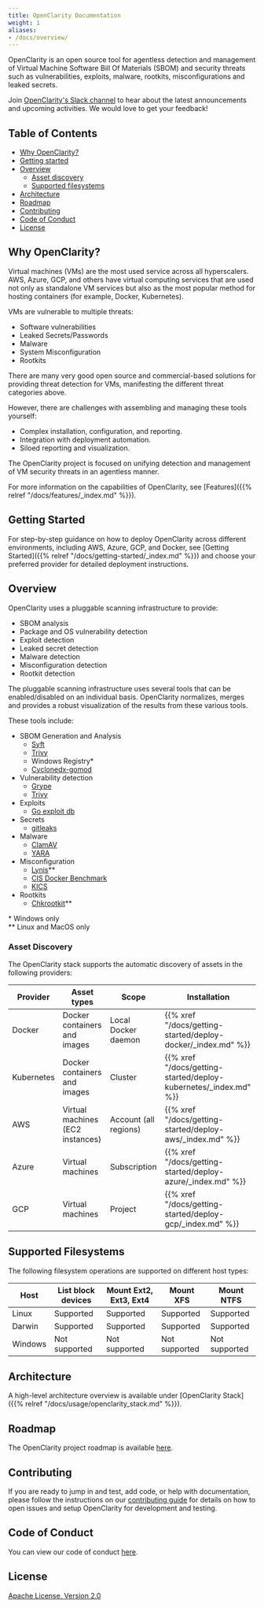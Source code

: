 ```yaml
---
title: OpenClarity Documentation
weight: 1
aliases:
- /docs/overview/
---
```



OpenClarity is an open source tool for agentless detection and management of Virtual Machine
Software Bill Of Materials (SBOM) and security threats such as vulnerabilities, exploits, malware, rootkits, misconfigurations and leaked secrets.


Join [OpenClarity's Slack channel](https://outshift.slack.com/messages/openclarity) to hear about the latest announcements and upcoming activities. We would love to get your feedback!

## Table of Contents<!-- omit in toc -->

- [Why OpenClarity?](#why-Openclarity)
- [Getting started](#getting-started)
- [Overview](#overview)
  - [Asset discovery](#asset-discovery)
  - [Supported filesystems](#supported-filesystems)
- [Architecture](#architecture)
- [Roadmap](#roadmap)
- [Contributing](#contributing)
- [Code of Conduct](#code-of-conduct)
- [License](#license)

## Why OpenClarity?

Virtual machines (VMs) are the most used service across all hyperscalers. AWS,
Azure, GCP, and others have virtual computing services that are used not only
as standalone VM services but also as the most popular method for hosting
containers (for example, Docker, Kubernetes).

VMs are vulnerable to multiple threats:
- Software vulnerabilities
- Leaked Secrets/Passwords
- Malware
- System Misconfiguration
- Rootkits

There are many very good open source and commercial-based solutions for
providing threat detection for VMs, manifesting the different threat categories above.

However, there are challenges with assembling and managing these tools yourself:
- Complex installation, configuration, and reporting.
- Integration with deployment automation.
- Siloed reporting and visualization.

The OpenClarity project is focused on unifying detection and management of VM security threats in an agentless manner.

For more information on the capabilities of OpenClarity, see [Features]({{% relref "/docs/features/_index.md" %}}).

## Getting Started

For step-by-step guidance on how to deploy OpenClarity across different environments, including AWS, Azure, GCP, and Docker, see [Getting Started]({{% relref "/docs/getting-started/_index.md" %}}) and choose your preferred provider for detailed deployment instructions.

## Overview

OpenClarity uses a pluggable scanning infrastructure to provide:
- SBOM analysis
- Package and OS vulnerability detection
- Exploit detection
- Leaked secret detection
- Malware detection
- Misconfiguration detection
- Rootkit detection

The pluggable scanning infrastructure uses several tools that can be
enabled/disabled on an individual basis. OpenClarity normalizes, merges and
provides a robust visualization of the results from these various tools.

These tools include:

- SBOM Generation and Analysis
  - [Syft](https://github.com/anchore/syft)
  - [Trivy](https://github.com/aquasecurity/trivy)
  - Windows Registry*
  - [Cyclonedx-gomod](https://github.com/CycloneDX/cyclonedx-gomod)
- Vulnerability detection
  - [Grype](https://github.com/anchore/grype)
  - [Trivy](https://github.com/aquasecurity/trivy)
- Exploits
  - [Go exploit db](https://github.com/vulsio/go-exploitdb)
- Secrets
  - [gitleaks](https://github.com/gitleaks/gitleaks)
- Malware
  - [ClamAV](https://github.com/Cisco-Talos/clamav)
  - [YARA](https://github.com/virustotal/yara)
- Misconfiguration
  - [Lynis](https://github.com/CISOfy/lynis)**
  - [CIS Docker Benchmark](https://github.com/goodwithtech/dockle)
  - [KICS](https://github.com/Checkmarx/kics)
- Rootkits
  - [Chkrootkit](https://github.com/Magentron/chkrootkit)**


\* Windows only\
** Linux and MacOS only

### Asset Discovery

The OpenClarity stack supports the automatic discovery of assets in the following providers:

| Provider   | Asset types                      | Scope                 | Installation                                                     |
|------------|----------------------------------|-----------------------|------------------------------------------------------------------|
| Docker     | Docker containers and images     | Local Docker daemon   | {{% xref "/docs/getting-started/deploy-docker/_index.md" %}} |
| Kubernetes | Docker containers and images     | Cluster               | {{% xref "/docs/getting-started/deploy-kubernetes/_index.md" %}}  |
| AWS        | Virtual machines (EC2 instances) | Account (all regions) | {{% xref "/docs/getting-started/deploy-aws/_index.md" %}}  |
| Azure      | Virtual machines                 | Subscription          | {{% xref "/docs/getting-started/deploy-azure/_index.md" %}}  |
| GCP        | Virtual machines                 | Project               | {{% xref "/docs/getting-started/deploy-gcp/_index.md" %}}  |


## Supported Filesystems

The following filesystem operations are supported on different host types:

| Host    | List block devices | Mount Ext2, Ext3, Ext4 | Mount XFS     | Mount NTFS    |
|---------|--------------------|------------------------|---------------|---------------|
| Linux   | Supported          | Supported              | Supported     | Supported     |
| Darwin  | Supported          | Supported              | Supported     | Supported     |
| Windows | Not supported      | Not supported          | Not supported | Not supported |

## Architecture
A high-level architecture overview is available under [OpenClarity Stack]({{% relref "/docs/usage/openclarity_stack.md" %}}).

## Roadmap
The OpenClarity project roadmap is available [here](https://github.com/orgs/openclarity/projects/5/views/5).

## Contributing

If you are ready to jump in and test, add code, or help with documentation,
please follow the instructions on our [contributing guide](CONTRIBUTING.md)
for details on how to open issues and setup OpenClarity for development and testing.

## Code of Conduct

You can view our code of conduct [here](CODE_OF_CONDUCT.md).

## License

[Apache License, Version 2.0](LICENSE.md)